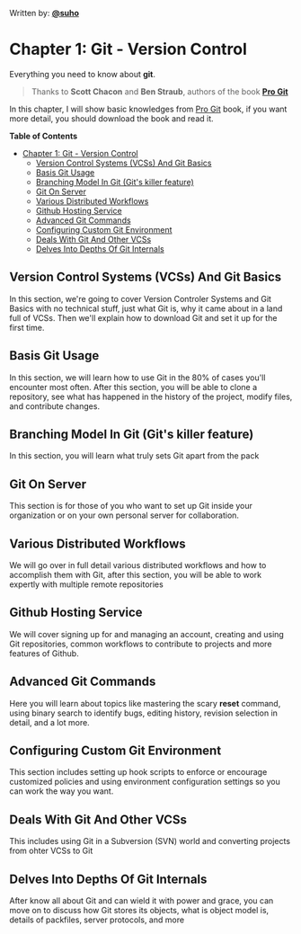 Written by: **[@suho][Su Ho]**

# Chapter 1: Git - Version Control

Everything you need to know about **git**.

> Thanks to **Scott Chacon** and **Ben Straub**, authors of the book **[Pro Git][Pro Git]**

In this chapter, I will show basic knowledges from [Pro Git][Pro Git] book, if you want more detail, you should download the book and read it.

**Table of Contents**
- [Chapter 1: Git - Version Control](#chapter-1-git---version-control)
  - [Version Control Systems (VCSs) And Git Basics](#version-control-systems-vcss-and-git-basics)
  - [Basis Git Usage](#basis-git-usage)
  - [Branching Model In Git (Git's killer feature)](#branching-model-in-git-gits-killer-feature)
  - [Git On Server](#git-on-server)
  - [Various Distributed Workflows](#various-distributed-workflows)
  - [Github Hosting Service](#github-hosting-service)
  - [Advanced Git Commands](#advanced-git-commands)
  - [Configuring Custom Git Environment](#configuring-custom-git-environment)
  - [Deals With Git And Other VCSs](#deals-with-git-and-other-vcss)
  - [Delves Into Depths Of Git Internals](#delves-into-depths-of-git-internals)

## Version Control Systems (VCSs) And Git Basics

In this section, we're going to cover Version Controler Systems and Git Basics with no technical stuff, just what Git is, why it came about in a land full of VCSs. Then we'll explain how to download Git and set it up for the first time.

## Basis Git Usage

In this section, we will learn how to use Git in the 80% of cases you'll encounter most often. After this section, you will be able to clone a repository, see what has happened in the history of the project, modify files, and contribute changes.

## Branching Model In Git (Git's killer feature)

In this section, you will learn what truly sets Git apart from the pack

## Git On Server

This section is for those of you who want to set up Git inside your organization or on your own personal server for collaboration.

## Various Distributed Workflows

We will go over in full detail various distributed workflows and how to accomplish them with Git, after this section, you will be able to work expertly with multiple remote repositories

## Github Hosting Service

We will cover signing up for and managing an account, creating and using Git repositories, common workflows to contribute to projects and more features of Github.

## Advanced Git Commands

Here you will learn about topics like mastering the scary **reset** command, using binary search to identify bugs, editing history, revision selection in detail, and a lot more.

## Configuring Custom Git Environment

This section includes setting up hook scripts to enforce or encourage customized policies and using environment configuration settings so you can work the way you want.

## Deals With Git And Other VCSs

This includes using Git in a Subversion (SVN) world and converting projects from ohter VCSs to Git

## Delves Into Depths Of Git Internals

After know all about Git and can wield it with power and grace, you can move on to discuss how Git stores its objects, what is object model is, details of packfiles, server protocols, and more

[Su Ho]: https://github.com/suho
[Pro Git]: https://git-scm.com/book/en/v2